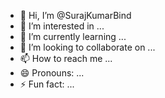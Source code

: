 - 👋 Hi, I’m @SurajKumarBind
- 👀 I’m interested in ...
- 🌱 I’m currently learning ...
- 💞️ I’m looking to collaborate on ...
- 📫 How to reach me ...
- 😄 Pronouns: ...
- ⚡ Fun fact: ...

<!---
SurajKumarBind/SurajKumarBind is a ✨ special ✨ repository because its `README.md` (this file) appears on your GitHub profile.
You can click the Preview link to take a look at your changes.
--->
